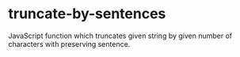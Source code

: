 # truncate-by-sentences
JavaScript function which truncates given string by given number of characters with preserving sentence.

